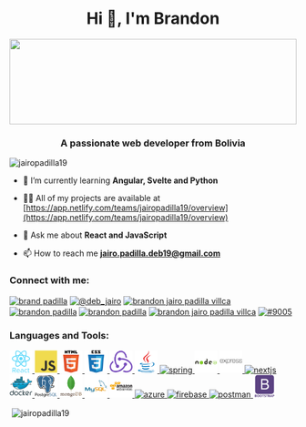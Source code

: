 <h1 align="center">Hi 👋, I'm Brandon</h1>

<a  target="blank"><img align="center" src="https://user-images.githubusercontent.com/26912874/129817845-16ecbd8b-502d-464f-8cbf-47efffe32686.gif" height="150" width="100%" /></a>
</p>



<h3 align="center">A passionate web developer from Bolivia</h3>

<p align="left"> <img src="https://komarev.com/ghpvc/?username=jairopadilla19&label=Profile%20views&color=0e75b6&style=flat" alt="jairopadilla19" /> </p>

- 🌱 I’m currently learning **Angular, Svelte and Python**

- 👨‍💻 All of my projects are available at [https://app.netlify.com/teams/jairopadilla19/overview](https://app.netlify.com/teams/jairopadilla19/overview)

- 💬 Ask me about **React and JavaScript**

- 📫 How to reach me **jairo.padilla.deb19@gmail.com**

<h3 align="left">Connect with me:</h3>
<p align="left">
<a href="https://dev.to/brand padilla" target="blank"><img align="center" src="https://cdn.jsdelivr.net/npm/simple-icons@3.0.1/icons/dev-dot-to.svg" alt="brand padilla" height="30" width="40" /></a>
<a href="https://twitter.com/@deb_jairo" target="blank"><img align="center" src="https://raw.githubusercontent.com/rahuldkjain/github-profile-readme-generator/master/src/images/icons/Social/twitter.svg" alt="@deb_jairo" height="30" width="40" /></a>
<a href="https://linkedin.com/in/brandon jairo padilla villca" target="blank"><img align="center" src="https://raw.githubusercontent.com/rahuldkjain/github-profile-readme-generator/master/src/images/icons/Social/linked-in-alt.svg" alt="brandon jairo padilla villca" height="30" width="40" /></a>
<a href="https://stackoverflow.com/users/brandon padilla" target="blank"><img align="center" src="https://raw.githubusercontent.com/rahuldkjain/github-profile-readme-generator/master/src/images/icons/Social/stack-overflow.svg" alt="brandon padilla" height="30" width="40" /></a>
<a href="https://fb.com/brandon padilla" target="blank"><img align="center" src="https://raw.githubusercontent.com/rahuldkjain/github-profile-readme-generator/master/src/images/icons/Social/facebook.svg" alt="brandon padilla" height="30" width="40" /></a>
<a href="https://www.hackerrank.com/brandon jairo padilla villca" target="blank"><img align="center" src="https://raw.githubusercontent.com/rahuldkjain/github-profile-readme-generator/master/src/images/icons/Social/hackerrank.svg" alt="brandon jairo padilla villca" height="30" width="40" /></a>
<a href="https://discord.gg/#9005" target="blank"><img align="center" src="https://raw.githubusercontent.com/rahuldkjain/github-profile-readme-generator/master/src/images/icons/Social/discord.svg" alt="#9005" height="30" width="40" /></a>
</p>

<h3 align="left">Languages and Tools:</h3>
    <p align="left">
        <a href="https://reactjs.org/" target="_blank">
            <img src="https://raw.githubusercontent.com/devicons/devicon/master/icons/react/react-original-wordmark.svg"
                alt="react" width="40" height="40" />
        </a>
        <a href="https://developer.mozilla.org/en-US/docs/Web/JavaScript" target="_blank">
            <img src="https://raw.githubusercontent.com/devicons/devicon/master/icons/javascript/javascript-original.svg"
                alt="javascript" width="40" height="40" />
        </a>
        </a> <a href="https://www.w3.org/html/" target="_blank">
            <img src="https://raw.githubusercontent.com/devicons/devicon/master/icons/html5/html5-original-wordmark.svg"
                alt="html5" width="40" height="40" />
        </a>
        <a href="https://www.w3schools.com/css/" target="_blank">
            <img src="https://raw.githubusercontent.com/devicons/devicon/master/icons/css3/css3-original-wordmark.svg"
                alt="css3" width="40" height="40" />
        </a>
        <a href="https://redux.js.org" target="_blank">
            <img src="https://raw.githubusercontent.com/devicons/devicon/master/icons/redux/redux-original.svg"
                alt="redux" width="40" height="40" />
        </a>
        <a href="https://www.java.com" target="_blank">
            <img src="https://raw.githubusercontent.com/devicons/devicon/master/icons/java/java-original.svg" alt="java"
                width="40" height="40" />
        </a>
        <a href="https://spring.io/" target="_blank">
            <img src="https://www.vectorlogo.zone/logos/springio/springio-icon.svg" alt="spring" width="40"
                height="40" />
        </a>
        <a href="https://nodejs.org" target="_blank">
            <img src="https://raw.githubusercontent.com/devicons/devicon/master/icons/nodejs/nodejs-original-wordmark.svg"
                alt="nodejs" width="40" height="40" />
        </a>
        <a href="https://expressjs.com" target="_blank">
            <img src="https://raw.githubusercontent.com/devicons/devicon/master/icons/express/express-original-wordmark.svg"
                alt="express" width="40" height="40" />
        </a>
        <a href="https://nextjs.org/" target="_blank">
            <img src="https://cdn.worldvectorlogo.com/logos/nextjs-3.svg" alt="nextjs" width="40" height="40" />
        </a>
        <a href="https://www.docker.com/" target="_blank">
            <img src="https://raw.githubusercontent.com/devicons/devicon/master/icons/docker/docker-original-wordmark.svg"
                alt="docker" width="40" height="40" />
        </a>
        <a href="https://www.postgresql.org" target="_blank">
            <img src="https://raw.githubusercontent.com/devicons/devicon/master/icons/postgresql/postgresql-original-wordmark.svg"
                alt="postgresql" width="40" height="40" />
        </a>
        <a href="https://www.mongodb.com/" target="_blank">
            <img src="https://raw.githubusercontent.com/devicons/devicon/master/icons/mongodb/mongodb-original-wordmark.svg"
                alt="mongodb" width="40" height="40" />
        </a>
        <a href="https://www.mysql.com/" target="_blank">
            <img src="https://raw.githubusercontent.com/devicons/devicon/master/icons/mysql/mysql-original-wordmark.svg"
                alt="mysql" width="40" height="40" />
        </a>
        <a href="https://aws.amazon.com" target="_blank">
            <img src="https://raw.githubusercontent.com/devicons/devicon/master/icons/amazonwebservices/amazonwebservices-original-wordmark.svg"
                alt="aws" width="40" height="40" />
        </a>
        <a href="https://azure.microsoft.com/en-in/" target="_blank">
            <img src="https://www.vectorlogo.zone/logos/microsoft_azure/microsoft_azure-icon.svg" alt="azure" width="40"
                height="40" />
        </a>
        <a href="https://firebase.google.com/" target="_blank">
            <img src="https://www.vectorlogo.zone/logos/firebase/firebase-icon.svg" alt="firebase" width="40"
                height="40" />
            <a href="https://postman.com" target="_blank">
                <img src="https://www.vectorlogo.zone/logos/getpostman/getpostman-icon.svg" alt="postman" width="40"
                    height="40" />
            </a>
            <a href="https://getbootstrap.com" target="_blank">
                <img src="https://raw.githubusercontent.com/devicons/devicon/master/icons/bootstrap/bootstrap-plain-wordmark.svg"
                    alt="bootstrap" width="40" height="40" />
            </a>
    </p>
   <p>&nbsp;<img align="center" src="https://github-readme-stats.vercel.app/api?username=jairopadilla19&show_icons=true&locale=en" alt="jairopadilla19" /></p>


